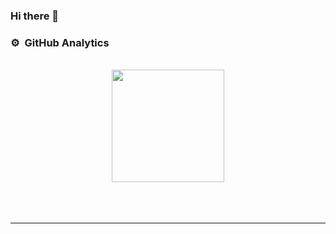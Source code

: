 ### Hi there 👋

### ⚙️ &nbsp;GitHub Analytics
<br>

<div align="center">
<a href="https://github.com/jorgeart81">
  <img height="180em" src="https://github-readme-stats-eight-theta.vercel.app/api?username=jorgeart81&show_icons=true&theme=algolia&include_all_commits=true&count_private=true"/>
<!--   <img height="180em" src="https://github-readme-stats-eight-theta.vercel.app/api/top-langs/?username=jorgeart81&layout=compact&langs_count=8&theme=algolia"/> -->
</a>
</div>

<br>
<br>
<br>

-----

<!--
**jorgeart81/jorgeart81** is a ✨ _special_ ✨ repository because its `README.md` (this file) appears on your GitHub profile.

Here are some ideas to get you started:

- 🔭 I’m currently working on ...
- 🌱 I’m currently learning ...
- 👯 I’m looking to collaborate on ...
- 🤔 I’m looking for help with ...
- 💬 Ask me about ...
- 📫 How to reach me: ...
- 😄 Pronouns: ...
- ⚡ Fun fact: ...
-->
